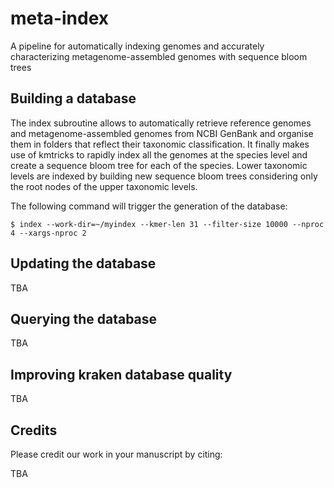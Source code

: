 # meta-index
A pipeline for automatically indexing genomes and accurately characterizing metagenome-assembled genomes with sequence bloom trees

## Building a database

The index subroutine allows to automatically retrieve reference genomes and metagenome-assembled genomes from NCBI GenBank and organise them in folders that reflect their taxonomic classification. It finally makes use of kmtricks to rapidly index all the genomes at the species level and create a sequence bloom tree for each of the species. Lower taxonomic levels are indexed by building new sequence bloom trees considering only the root nodes of the upper taxonomic levels.

The following command will trigger the generation of the database:
```
$ index --work-dir=~/myindex --kmer-len 31 --filter-size 10000 --nproc 4 --xargs-nproc 2
```

## Updating the database
TBA

## Querying the database
TBA

## Improving kraken database quality

TBA

## Credits

Please credit our work in your manuscript by citing:

TBA
